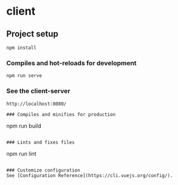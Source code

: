 # client

## Project setup
```
npm install
```

### Compiles and hot-reloads for development
```
npm run serve
```
### See the client-server
```
http://localhost:8080/

### Compiles and minifies for production
```
npm run build
```

### Lints and fixes files
```
npm run lint
```

### Customize configuration
See [Configuration Reference](https://cli.vuejs.org/config/).

